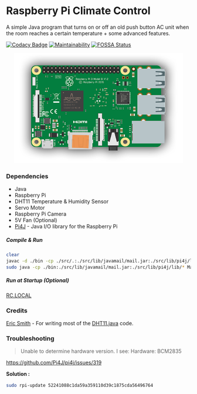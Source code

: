 # Raspberry Pi Climate Control 
A simple Java program that turns on or off an old push button AC unit when the room reaches a certain temperature + some advanced features.

[![Codacy Badge](https://api.codacy.com/project/badge/Grade/0452ea1177494b6aaaf62636ece06d0d)](https://www.codacy.com/app/MarcWoodyard/Raspberry-Pi-Climate-Control?utm_source=github.com&amp;utm_medium=referral&amp;utm_content=MarcWoodyard/Raspberry-Pi-Climate-Control&amp;utm_campaign=Badge_Grade) 
[![Maintainability](https://api.codeclimate.com/v1/badges/05339f63607ad83ed69d/maintainability)](https://codeclimate.com/github/MarcWoodyard/Raspberry-Pi-Climate-Control/maintainability)
[![FOSSA Status](https://app.fossa.io/api/projects/git%2Bgithub.com%2FMarcWoodyard%2FRaspberry-Pi-Climate-Control.svg?type=shield)](https://app.fossa.io/projects/git%2Bgithub.com%2FMarcWoodyard%2FRaspberry-Pi-Climate-Control?ref=badge_shield)


<p align="center">
  <img width="460" height="300" src="https://raw.githubusercontent.com/MarcWoodyard/Raspberry-Pi-Climate-Control/master/screenshot.png">
</p>

### Dependencies

- Java
- Raspberry Pi
- DHT11 Temperature & Humidity Sensor
- Servo Motor
- Raspberry Pi Camera
- 5V Fan (Optional)
- [Pi4J](http://pi4j.com/install.html) - Java I/O library for the Raspberry Pi

##### Compile & Run
```sh 
clear
javac -d ./bin -cp ./src/.:./src/lib/javamail/mail.jar:./src/lib/pi4j/lib/* src/*.java
sudo java -cp ./bin:./src/lib/javamail/mail.jar:./src/lib/pi4j/lib/* Main
```

##### Run at Startup (Optional)
[RC.LOCAL](https://www.raspberrypi.org/documentation/linux/usage/rc-local.md)

### Credits

[Eric Smith](https://stackoverflow.com/questions/28486159/read-temperature-from-dht11-using-pi4j/34976602#34976602) - For writing most of the [DHT11.java](https://github.com/MarcWoodyard/Raspberry-Pi-Climate-Control/blob/master/src/sensors/DHT11.java) code.

### Troubleshooting

> Unable to determine hardware version. I see: Hardware: BCM2835

https://github.com/Pi4J/pi4j/issues/319 

**Solution :** 
```sh 
sudo rpi-update 52241088c1da59a359110d39c1875cda56496764
```

